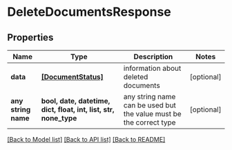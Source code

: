 # DeleteDocumentsResponse


## Properties
Name | Type | Description | Notes
------------ | ------------- | ------------- | -------------
**data** | [**[DocumentStatus]**](DocumentStatus.md) | information about deleted documents | [optional] 
**any string name** | **bool, date, datetime, dict, float, int, list, str, none_type** | any string name can be used but the value must be the correct type | [optional]

[[Back to Model list]](../README.md#documentation-for-models) [[Back to API list]](../README.md#documentation-for-api-endpoints) [[Back to README]](../README.md)


